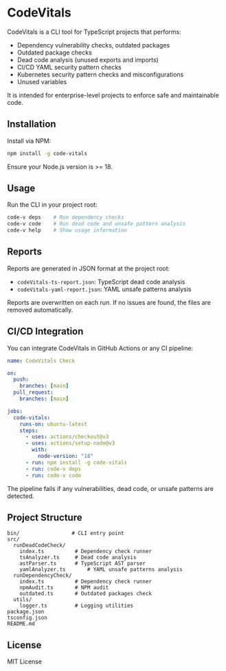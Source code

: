 # CodeVitals

CodeVitals is a CLI tool for TypeScript projects that performs:

- Dependency vulnerability checks, outdated packages
- Outdated package checks
- Dead code analysis (unused exports and imports)
- CI/CD YAML security pattern checks
- Kubernetes security pattern checks and misconfigurations
- Unused variables

It is intended for enterprise-level projects to enforce safe and maintainable code.

## Installation

Install via NPM:

```bash
npm install -g code-vitals
```

Ensure your Node.js version is >= 18.

## Usage

Run the CLI in your project root:

```bash
code-v deps    # Run dependency checks
code-v code    # Run dead code and unsafe pattern analysis
code-v help    # Show usage information
```

## Reports

Reports are generated in JSON format at the project root:

- `codeVitals-ts-report.json`: TypeScript dead code analysis
- `codeVitals-yaml-report.json`: YAML unsafe patterns analysis

Reports are overwritten on each run. If no issues are found, the files are removed automatically.

## CI/CD Integration

You can integrate CodeVitals in GitHub Actions or any CI pipeline:

```yaml
name: CodeVitals Check

on:
  push:
    branches: [main]
  pull_request:
    branches: [main]

jobs:
  code-vitals:
    runs-on: ubuntu-latest
    steps:
      - uses: actions/checkout@v3
      - uses: actions/setup-node@v3
        with:
          node-version: "18"
      - run: npm install -g code-vitals
      - run: code-v deps
      - run: code-v code
```

The pipeline fails if any vulnerabilities, dead code, or unsafe patterns are detected.

## Project Structure

```plaintext
bin/                 # CLI entry point
src/
  runDeadCodeCheck/
    index.ts          # Dependency check runner
    tsAnalyzer.ts     # Dead code analysis
    astParser.ts      # TypeScript AST parser
    yamlAnalyzer.ts       # YAML unsafe patterns analysis
  runDependencyCheck/
    index.ts          # Dependency check runner
    npmAudit.ts       # NPM audit
    outdated.ts       # Outdated packages check
  utils/
    logger.ts         # Logging utilities
package.json
tsconfig.json
README.md
```

## License

MIT License

